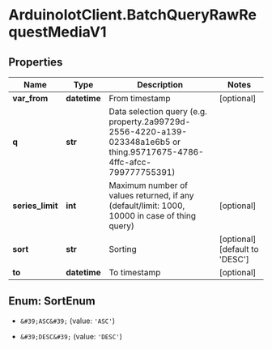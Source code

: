 # ArduinoIotClient.BatchQueryRawRequestMediaV1

## Properties

Name | Type | Description | Notes
------------ | ------------- | ------------- | -------------
**var_from** | **datetime** | From timestamp | [optional] 
**q** | **str** | Data selection query (e.g. property.2a99729d-2556-4220-a139-023348a1e6b5 or thing.95717675-4786-4ffc-afcc-799777755391) | 
**series_limit** | **int** | Maximum number of values returned, if any (default/limit: 1000, 10000 in case of thing query) | [optional] 
**sort** | **str** | Sorting | [optional] [default to &#39;DESC&#39;]
**to** | **datetime** | To timestamp | [optional] 



## Enum: SortEnum


* `&#39;ASC&#39;` (value: `'ASC'`)

* `&#39;DESC&#39;` (value: `'DESC'`)




